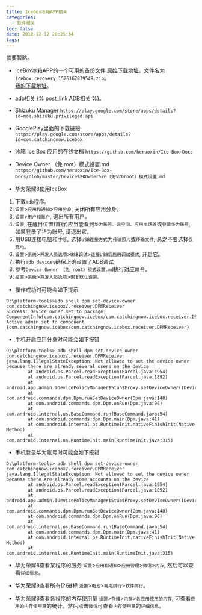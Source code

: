 ```yaml
---
title: IceBox冰箱APP相关
categories:
  - 软件相关
toc: false
date: 2018-12-12 20:25:34
tags:
---
```

摘要暂略。

<!-- more -->

* IceBox冰箱APP的一个可用的备份文件
[原始下载地址](https://pan.lanzou.com/i10lx2h?t)。文件名为`icebox_recovery_1526167839549.zip`。  
[我的下载地址](IceBox冰箱.zip.zi)。  

* adb相关
{% post_link ADB相关 %}。  

* Shizuku Manager
`https://play.google.com/store/apps/details?id=moe.shizuku.privileged.api`

* GooglePlay里面的下载链接
`https://play.google.com/store/apps/details?id=com.catchingnow.icebox`

* 冰箱 Ice Box 应用的在线文档
`https://github.com/heruoxin/Ice-Box-Docs`

* Device Owner （免 root）模式设置.md
`https://github.com/heruoxin/Ice-Box-Docs/blob/master/Device%20Owner%20（免%20root）模式设置.md`

* 华为荣耀8使用IceBox
1. 下载`adb`程序。
2. `设置`>`应用和通知`>`应用分身`, 关闭所有应用分身。
3. `设置`>`用户和账户`, 退出所有用户。
4. `设置`, 在醒目位置(首行)应当能看到`华为账号、云空间、应用市场等`或`登录华为账号`, 如果登录了华为账号, 请退出它。
5. 用USB连接电脑和手机, 选择`USB连接方式`为`传输照片`或`传输文件`, 总之不要选择`仅充电`。
6. `设置`>`系统`>`开发人员选项`>`USB调试`>`连接USB后启用调试模式`, 开启它。
7. 执行`adb devices`确保正确设置了ADB调试。
8. 参考`Device Owner （免 root）模式设置.md`执行对应命令。
9. `设置`>`系统`>`开发人员选项`>`恢复默认设置`。

* 操作成功时可能会如下提示
```
D:\platform-tools>adb shell dpm set-device-owner com.catchingnow.icebox/.receiver.DPMReceiver
Success: Device owner set to package ComponentInfo{com.catchingnow.icebox/com.catchingnow.icebox.receiver.DPMReceiver}
Active admin set to component {com.catchingnow.icebox/com.catchingnow.icebox.receiver.DPMReceiver}
```

* 手机开启应用分身时可能会如下报错
```
D:\platform-tools> adb shell dpm set-device-owner com.catchingnow.icebox/.receiver.DPMReceiver
java.lang.IllegalStateException: Not allowed to set the device owner because there are already several users on the device
        at android.os.Parcel.readException(Parcel.java:1954)
        at android.os.Parcel.readException(Parcel.java:1892)
        at android.app.admin.IDevicePolicyManager$Stub$Proxy.setDeviceOwner(IDevicePolicyManager.java:5176)
        at com.android.commands.dpm.Dpm.runSetDeviceOwner(Dpm.java:148)
        at com.android.commands.dpm.Dpm.onRun(Dpm.java:96)
        at com.android.internal.os.BaseCommand.run(BaseCommand.java:54)
        at com.android.commands.dpm.Dpm.main(Dpm.java:41)
        at com.android.internal.os.RuntimeInit.nativeFinishInit(Native Method)
        at com.android.internal.os.RuntimeInit.main(RuntimeInit.java:315)
```

* 手机登录华为账号时可能会如下报错
```
D:\platform-tools> adb shell dpm set-device-owner com.catchingnow.icebox/.receiver.DPMReceiver
java.lang.IllegalStateException: Not allowed to set the device owner because there are already some accounts on the device
        at android.os.Parcel.readException(Parcel.java:1954)
        at android.os.Parcel.readException(Parcel.java:1892)
        at android.app.admin.IDevicePolicyManager$Stub$Proxy.setDeviceOwner(IDevicePolicyManager.java:5176)
        at com.android.commands.dpm.Dpm.runSetDeviceOwner(Dpm.java:148)
        at com.android.commands.dpm.Dpm.onRun(Dpm.java:96)
        at com.android.internal.os.BaseCommand.run(BaseCommand.java:54)
        at com.android.commands.dpm.Dpm.main(Dpm.java:41)
        at com.android.internal.os.RuntimeInit.nativeFinishInit(Native Method)
        at com.android.internal.os.RuntimeInit.main(RuntimeInit.java:315)
```

* 华为荣耀8查看某程序的服务
`设置`>`应用和通知`>`应用管理`>`微信`>`内存`, 然后可以查看`详细信息`。

* 华为荣耀8查看所有(?)进程
`设置`>`电池`>`耗电排行`>`软件排行`。

* 华为荣耀8查看各程序的内存使用量
`设置`>`存储`>`内存`>`各应用使用的内存`, 可查看`应用的内存使用量`的统计。然后点击`微信`可查看`内存使用量`的`详细信息`。
